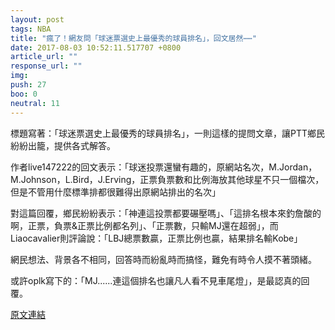 ```yaml
---
layout: post
tags: NBA
title: "瘋了！網友問「球迷票選史上最優秀的球員排名」，回文居然⋯⋯"
date: 2017-08-03 10:52:11.517707 +0800
article_url: ""
response_url: ""
img: 
push: 27
boo: 0
neutral: 11
---
```


標題寫著：「球迷票選史上最優秀的球員排名」，一則這樣的提問文章，讓PTT鄉民紛紛出籠，提供各式解答。

作者live147222的回文表示：「球迷投票還蠻有趣的，原網站名次，M.Jordan，M.Johnson，L.Bird，J.Erving，正票負票數和比例海放其他球星不只一個檔次，但是不管用什麼標準排都很難得出原網站排出的名次」

對這篇回覆，鄉民紛紛表示：「神連這投票都要碾壓嗎」、「這排名根本來釣詹酸的啊，正票，負票&正票比例都名列」、「正票數，只輸MJ還在超弱」，而Liaocavalier則評論說：「LBJ總票數贏，正票比例也贏，結果排名輸Kobe」

網民想法、背景各不相同，回答時而紛亂時而搞怪，難免有時令人摸不著頭緒。

或許oplk寫下的：「MJ......連這個排名也讓凡人看不見車尾燈」，是最認真的回覆。

<a href = "https://www.ptt.cc/bbs/NBA/M.1500902696.A.F5E.html">原文連結</a>


